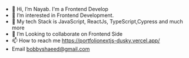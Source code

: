 - 👋 Hi, I’m Nayab. I'm a Frontend Develop
- 👀 I’m interested in Frontend Development.
- 🌱 My tech Stack is JavaScript, ReactJs, TypeScript,Cypress and much more
- 💞️ I’m Looking to collaborate on Frontend Side
- 📫 How to reach me https://portfolionextjs-dusky.vercel.app/
- Email bobbyshaeed@gmail.com
